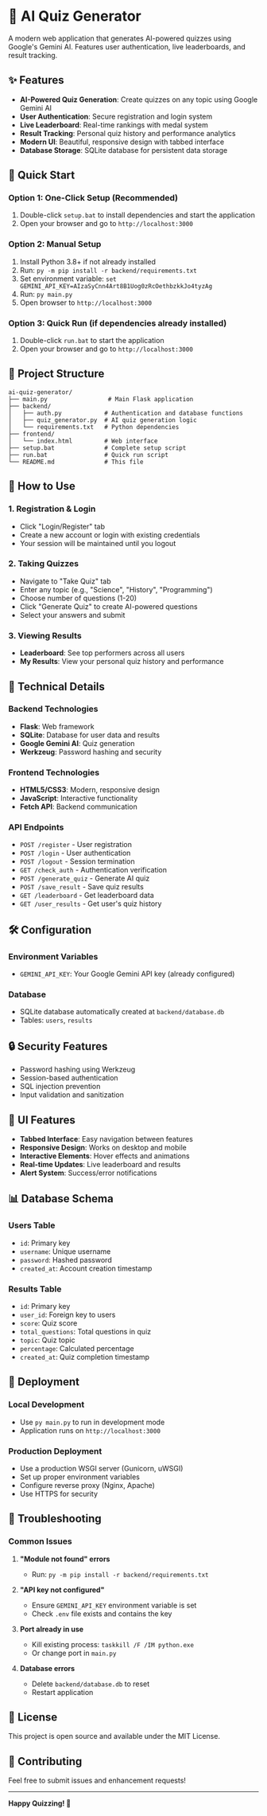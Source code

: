 # 🤖 AI Quiz Generator

A modern web application that generates AI-powered quizzes using Google's Gemini AI. Features user authentication, live leaderboards, and result tracking.

## ✨ Features

- **AI-Powered Quiz Generation**: Create quizzes on any topic using Google Gemini AI
- **User Authentication**: Secure registration and login system
- **Live Leaderboard**: Real-time rankings with medal system
- **Result Tracking**: Personal quiz history and performance analytics
- **Modern UI**: Beautiful, responsive design with tabbed interface
- **Database Storage**: SQLite database for persistent data storage

## 🚀 Quick Start

### Option 1: One-Click Setup (Recommended)
1. Double-click `setup.bat` to install dependencies and start the application
2. Open your browser and go to `http://localhost:3000`

### Option 2: Manual Setup
1. Install Python 3.8+ if not already installed
2. Run: `py -m pip install -r backend/requirements.txt`
3. Set environment variable: `set GEMINI_API_KEY=AIzaSyCnn4Art8B1Uog0zRcOethbzkkJo4tyzAg`
4. Run: `py main.py`
5. Open browser to `http://localhost:3000`

### Option 3: Quick Run (if dependencies already installed)
1. Double-click `run.bat` to start the application
2. Open your browser and go to `http://localhost:3000`

## 📁 Project Structure

```
ai-quiz-generator/
├── main.py                 # Main Flask application
├── backend/
│   ├── auth.py            # Authentication and database functions
│   ├── quiz_generator.py  # AI quiz generation logic
│   └── requirements.txt   # Python dependencies
├── frontend/
│   └── index.html         # Web interface
├── setup.bat              # Complete setup script
├── run.bat                # Quick run script
└── README.md              # This file
```

## 🎯 How to Use

### 1. Registration & Login
- Click "Login/Register" tab
- Create a new account or login with existing credentials
- Your session will be maintained until you logout

### 2. Taking Quizzes
- Navigate to "Take Quiz" tab
- Enter any topic (e.g., "Science", "History", "Programming")
- Choose number of questions (1-20)
- Click "Generate Quiz" to create AI-powered questions
- Select your answers and submit

### 3. Viewing Results
- **Leaderboard**: See top performers across all users
- **My Results**: View your personal quiz history and performance

## 🔧 Technical Details

### Backend Technologies
- **Flask**: Web framework
- **SQLite**: Database for user data and results
- **Google Gemini AI**: Quiz generation
- **Werkzeug**: Password hashing and security

### Frontend Technologies
- **HTML5/CSS3**: Modern, responsive design
- **JavaScript**: Interactive functionality
- **Fetch API**: Backend communication

### API Endpoints
- `POST /register` - User registration
- `POST /login` - User authentication
- `POST /logout` - Session termination
- `GET /check_auth` - Authentication verification
- `POST /generate_quiz` - Generate AI quiz
- `POST /save_result` - Save quiz results
- `GET /leaderboard` - Get leaderboard data
- `GET /user_results` - Get user's quiz history

## 🛠️ Configuration

### Environment Variables
- `GEMINI_API_KEY`: Your Google Gemini API key (already configured)

### Database
- SQLite database automatically created at `backend/database.db`
- Tables: `users`, `results`

## 🔒 Security Features

- Password hashing using Werkzeug
- Session-based authentication
- SQL injection prevention
- Input validation and sanitization

## 🎨 UI Features

- **Tabbed Interface**: Easy navigation between features
- **Responsive Design**: Works on desktop and mobile
- **Interactive Elements**: Hover effects and animations
- **Real-time Updates**: Live leaderboard and results
- **Alert System**: Success/error notifications

## 📊 Database Schema

### Users Table
- `id`: Primary key
- `username`: Unique username
- `password`: Hashed password
- `created_at`: Account creation timestamp

### Results Table
- `id`: Primary key
- `user_id`: Foreign key to users
- `score`: Quiz score
- `total_questions`: Total questions in quiz
- `topic`: Quiz topic
- `percentage`: Calculated percentage
- `created_at`: Quiz completion timestamp

## 🚀 Deployment

### Local Development
- Use `py main.py` to run in development mode
- Application runs on `http://localhost:3000`

### Production Deployment
- Use a production WSGI server (Gunicorn, uWSGI)
- Set up proper environment variables
- Configure reverse proxy (Nginx, Apache)
- Use HTTPS for security

## 🐛 Troubleshooting

### Common Issues

1. **"Module not found" errors**
   - Run: `py -m pip install -r backend/requirements.txt`

2. **"API key not configured"**
   - Ensure `GEMINI_API_KEY` environment variable is set
   - Check `.env` file exists and contains the key

3. **Port already in use**
   - Kill existing process: `taskkill /F /IM python.exe`
   - Or change port in `main.py`

4. **Database errors**
   - Delete `backend/database.db` to reset
   - Restart application

## 📝 License

This project is open source and available under the MIT License.

## 🤝 Contributing

Feel free to submit issues and enhancement requests!

---

**Happy Quizzing! 🎉** 